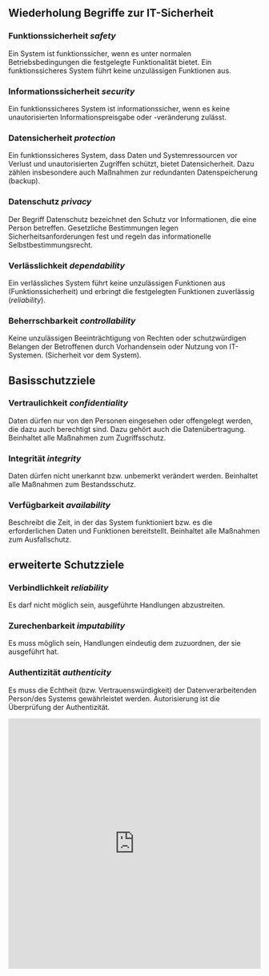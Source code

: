 ## Wiederholung Begriffe zur IT-Sicherheit
### Funktionssicherheit *safety*
Ein System ist funktionssicher, wenn es unter normalen Betriebsbedingungen die festgelegte Funktionalität bietet. Ein funktionssicheres System führt keine unzulässigen Funktionen aus.
### Informationssicherheit *security*
Ein funktionssicheres System ist informationssicher, wenn es keine unautorisierten Informationspreisgabe oder -veränderung zulässt.
### Datensicherheit *protection*
Ein funktionssicheres System, dass Daten und Systemressourcen vor Verlust und unautorisierten Zugriffen schützt, bietet Datensicherheit. Dazu zählen insbesondere auch Maßnahmen zur redundanten Datenspeicherung (backup).
### Datenschutz *privacy*
Der Begriff Datenschutz bezeichnet den Schutz vor Informationen, die eine Person betreffen. Gesetzliche Bestimmungen legen Sicherheitsanforderungen fest und regeln das informationelle Selbstbestimmungsrecht.
### Verlässlichkeit *dependability*
Ein verlässliches System führt keine unzulässigen Funktionen aus (Funktionssicherheit) und erbringt die festgelegten Funktionen zuverlässig (*reliability*).
### Beherrschbarkeit *controllability*
Keine unzulässigen Beeinträchtigung von Rechten oder schutzwürdigen Belangen der Betroffenen durch Vorhandensein oder Nutzung von IT-Systemen. (Sicherheit vor dem System).

## Basisschutzziele
### Vertraulichkeit *confidentiality*
Daten dürfen nur von den Personen eingesehen oder offengelegt werden, die dazu auch berechtigt sind. Dazu gehört auch die Datenübertragung. Beinhaltet alle Maßnahmen zum Zugriffsschutz. 
### Integrität *integrity*
Daten dürfen nicht unerkannt bzw. unbemerkt verändert werden. Beinhaltet alle Maßnahmen zum Bestandsschutz.
### Verfügbarkeit *availability*
Beschreibt die Zeit, in der das System funktioniert bzw. es die erforderlichen Daten und Funktionen bereitstellt. Beinhaltet alle Maßnahmen zum Ausfallschutz.

## erweiterte Schutzziele
### Verbindlichkeit *reliability*
Es darf nicht möglich sein, ausgeführte Handlungen abzustreiten.
### Zurechenbarkeit *imputability*
Es muss möglich sein, Handlungen eindeutig dem zuzuordnen, der sie ausgeführt hat.
### Authentizität *authenticity*
Es muss die Echtheit (bzw. Vertrauenswürdigkeit) der Datenverarbeitenden Person/des Systems gewährleistet werden. Autorisierung ist die Überprüfung der Authentizität.

[//]: # (## Roboter-Gesetze)

[//]: # ()
[//]: # (0.	Ein Roboter darf die Menschheit nicht verletzen und auch nicht durch Untätigkeit zulassen, dass die Menschheit zu Schaden kommt.)

[//]: # (1.	Ein Roboter darf einen Menschen nicht verletzen und auch nicht durch Untätigkeit zulassen, dass ein Mensch zu Schaden kommt.)

[//]: # (2.	Ein Roboter muss einem Menschen gehorchen, es sei denn, das erste Gesetz würde verletzt.)

[//]: # (3.	Ein Roboter muss seine eigene Existenz beschützen, es sei denn, das erste oder zweite Gesetz würde verletzt.)


<iframe src="https://learningapps.org/watch?v=pkzpyfevk25" style="border:0px;width:100%;height:500px" allowfullscreen="true" webkitallowfullscreen="true" mozallowfullscreen="true"></iframe>
